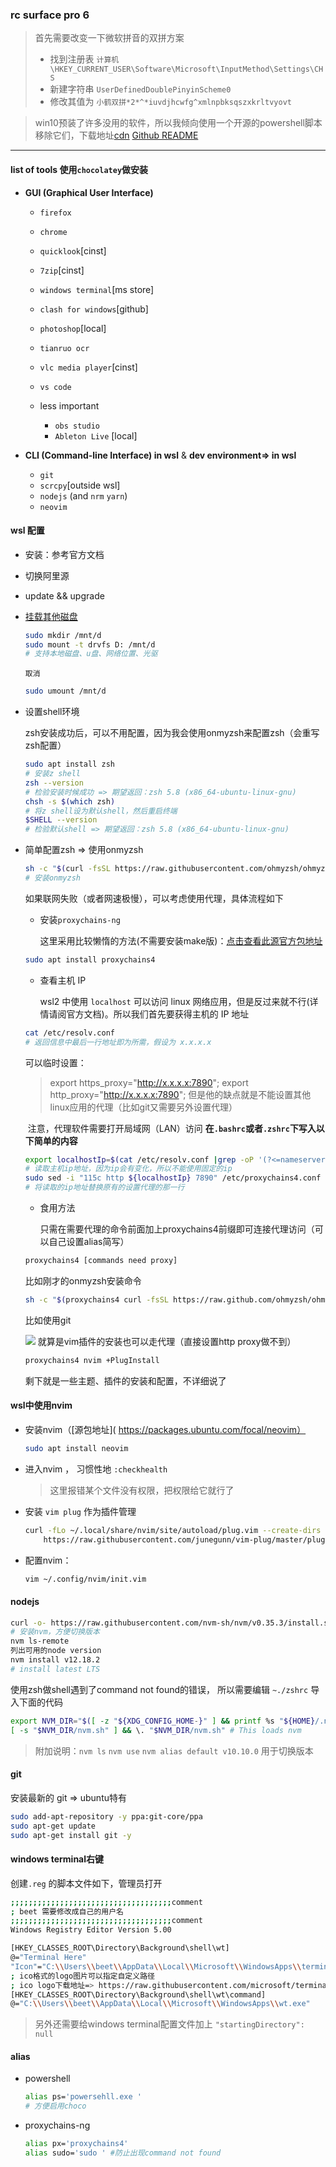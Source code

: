 ### rc surface pro 6
> 首先需要改变一下微软拼音的双拼方案
> - 找到注册表 `计算机\HKEY_CURRENT_USER\Software\Microsoft\InputMethod\Settings\CHS`
> - 新建字符串 `UserDefinedDoublePinyinScheme0`
> - 修改其值为 `小鹤双拼*2*^*iuvdjhcwfg^xmlnpbksqszxkrltvyovt`

> win10预装了许多没用的软件，所以我倾向使用一个开源的powershell脚本移除它们，下载地址[cdn](https://cdn.jsdelivr.com/gh/Sycnex/Windows10Debloater/Windows10SysPrepDebloater.ps1)
[Github README](https://github.com/Sycnex/Windows10Debloater)
---
#### list of tools 使用`chocolatey`做安装

- **GUI (Graphical User Interface)**

  - `firefox`
  
  - `chrome`

  - `quicklook`[cinst]
  
  - `7zip`[cinst]

  - `windows terminal`[ms store]

  - `clash for windows`[github]

  - `photoshop`[local]

  - `tianruo ocr`

  - `vlc media player`[cinst]

  - `vs code`

  - less important

    - `obs studio`
    - `Ableton Live` [local]
    
- **CLI (Command-line Interface) in wsl** & **dev environment=> in wsl** 

  - `git`
  - `scrcpy`[outside wsl]
  - `nodejs` (and `nrm` `yarn`) 
  - `neovim`


#### wsl 配置

- 安装：参考官方文档

- 切换阿里源

- update && upgrade

- [挂载其他磁盘](https://docs.microsoft.com/zh-cn/archive/blogs/wsl/file-system-improvements-to-the-windows-subsystem-for-linux)

  ```bash
  sudo mkdir /mnt/d
  sudo mount -t drvfs D: /mnt/d
  # 支持本地磁盘、u盘、网络位置、光驱
  ```

  `取消`

  ```bash
  sudo umount /mnt/d
  ```

- 设置shell环境

  zsh安装成功后，可以不用配置，因为我会使用onmyzsh来配置zsh（会重写zsh配置）

  ```bash
  sudo apt install zsh
  # 安装z shell
  zsh --version
  # 检验安装时候成功 => 期望返回：zsh 5.8 (x86_64-ubuntu-linux-gnu)
  chsh -s $(which zsh)
  # 将z shell设为默认shell，然后重启终端
  $SHELL --version
  # 检验默认shell => 期望返回：zsh 5.8 (x86_64-ubuntu-linux-gnu)
  ```

- 简单配置zsh => 使用onmyzsh

  ```bash
  sh -c "$(curl -fsSL https://raw.githubusercontent.com/ohmyzsh/ohmyzsh/master/tools/install.sh)"
  # 安装onmyzsh
  ```

  如果联网失败（或者网速极慢），可以考虑使用代理，具体流程如下

  - 安装`proxychains-ng`

    这里采用比较懒惰的方法(不需要安装make版)：[点击查看此源官方包地址](/https://packages.ubuntu.com/search?keywords=proxychains&searchon=names&suite=eoan&section=all)

  ```bash
  sudo apt install proxychains4
  ```

  - 查看主机 IP 

     wsl2 中使用 `localhost` 可以访问 linux 网络应用，但是反过来就不行(详情请阅官方文档)。所以我们首先要获得主机的 IP 地址

  ```bash
  cat /etc/resolv.conf
  # 返回信息中最后一行地址即为所需，假设为 x.x.x.x
  ```
  可以临时设置：
  > export https_proxy="http://x.x.x.x:7890"; export http_proxy="http://x.x.x.x:7890";
  > 但是他的缺点就是不能设置其他linux应用的代理（比如git又需要另外设置代理）

  ​         注意，代理软件需要打开局域网（LAN）访问
  **在`.bashrc`或者`.zshrc`下写入以下简单的内容**
  ```bash
  export localhostIp=$(cat /etc/resolv.conf |grep -oP '(?<=nameserver\ ).*')
  # 读取主机ip地址，因为ip会有变化，所以不能使用固定的ip
  sudo sed -i "115c http ${localhostIp} 7890" /etc/proxychains4.conf
  # 将读取的ip地址替换原有的设置代理的那一行
  ```

  - 食用方法

    只需在需要代理的命令前面加上proxychains4前缀即可连接代理访问（可以自己设置alias简写）

  ```bash
  proxychains4 [commands need proxy]
  ```

  比如刚才的onmyzsh安装命令

  ```bash
  sh -c "$(proxychains4 curl -fsSL https://raw.github.com/ohmyzsh/ohmyzsh/master/tools/install.sh)"
  ```
  比如使用git

  ![](https://tvax4.sinaimg.cn/large/005K67iLgy1ggxbm4katgj318q0ky7wh.jpg)
就算是vim插件的安装也可以走代理（直接设置http proxy做不到）
  ```bash
  proxychains4 nvim +PlugInstall
  ```
  

  剩下就是一些主题、插件的安装和配置，不详细说了

#### wsl中使用nvim

- 安装nvim（[源包地址]( https://packages.ubuntu.com/focal/neovim）

  ```bash
  sudo apt install neovim 
  ```

- 进入nvim ， 习惯性地 `:checkhealth`
  > 这里报错某个文件没有权限，把权限给它就行了

- 安装 `vim plug` 作为插件管理

  ```bash
  curl -fLo ~/.local/share/nvim/site/autoload/plug.vim --create-dirs \
      https://raw.githubusercontent.com/junegunn/vim-plug/master/plug.vim
  ```

- 配置nvim：

  ```bash
  vim ~/.config/nvim/init.vim
  ```



#### nodejs

```bash
curl -o- https://raw.githubusercontent.com/nvm-sh/nvm/v0.35.3/install.sh | bash
# 安装nvm，方便切换版本
nvm ls-remote
列出可用的node version
nvm install v12.18.2 
# install latest LTS
```
使用zsh做shell遇到了command not found的错误， 所以需要编辑 `~./zshrc` 导入下面的代码

```bash
export NVM_DIR="$([ -z "${XDG_CONFIG_HOME-}" ] && printf %s "${HOME}/.nvm" || printf %s "${XDG_CONFIG_HOME}/nvm")"
[ -s "$NVM_DIR/nvm.sh" ] && \. "$NVM_DIR/nvm.sh" # This loads nvm
```



> 附加说明：`nvm ls`  `nvm use` `nvm alias default v10.10.0` 用于切换版本

#### git

安装最新的 git => ubuntu特有

```bash
sudo add-apt-repository -y ppa:git-core/ppa
sudo apt-get update
sudo apt-get install git -y
```

#### windows terminal右键

创建`.reg` 的脚本文件如下，管理员打开

```bash
;;;;;;;;;;;;;;;;;;;;;;;;;;;;;;;;;;;;comment 
; beet 需要修改成自己的用户名
;;;;;;;;;;;;;;;;;;;;;;;;;;;;;;;;;;;;comment
Windows Registry Editor Version 5.00

[HKEY_CLASSES_ROOT\Directory\Background\shell\wt]
@="Terminal Here"
"Icon"="C:\\Users\\beet\\AppData\\Local\\Microsoft\\WindowsApps\\terminal.ico"
; ico格式的logo图片可以指定自定义路径
; ico logo下载地址=> https://raw.githubusercontent.com/microsoft/terminal/master/res/terminal.ico
[HKEY_CLASSES_ROOT\Directory\Background\shell\wt\command]
@="C:\\Users\\beet\\AppData\\Local\\Microsoft\\WindowsApps\\wt.exe"
```
> 另外还需要给windows terminal配置文件加上 `"startingDirectory": null`
#### alias

- powershell 
  ```bash
  alias ps='powersehll.exe '
  # 方便启用choco
  ```
- proxychains-ng
  ```bash
  alias px='proxychains4'
  alias sudo='sudo ' #防止出现command not found
  ```

